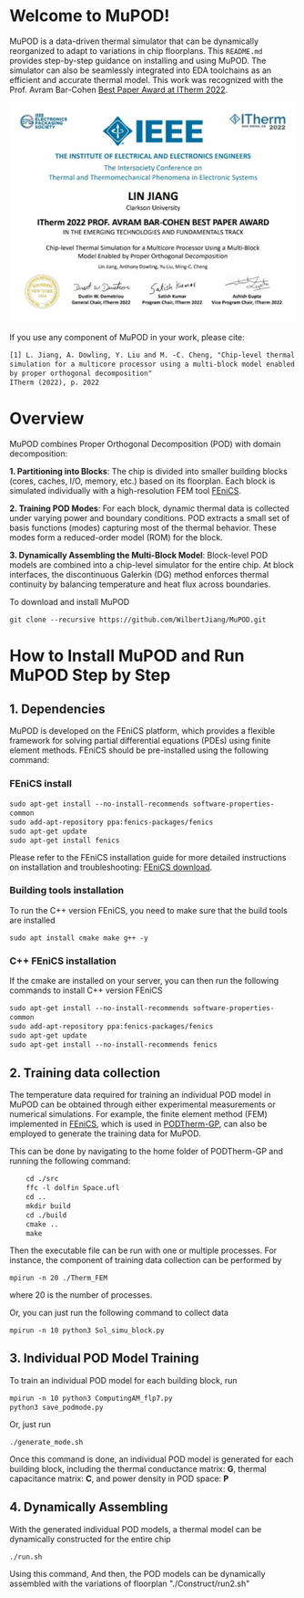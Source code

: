 # Welcome to MuPOD!
MuPOD is a data-driven thermal simulator that can be dynamically reorganized to adapt to variations in chip floorplans.
This `README.md` provides step-by-step guidance on installing and using MuPOD. The simulator can also be seamlessly integrated into EDA toolchains as an efficient and accurate thermal model.
This work was recognized with the Prof. Avram Bar-Cohen [Best Paper Award at ITherm 2022](https://www.ieee-itherm.net/2022-best-paper-winners/).

<p align="center">
  <img src="/Image/BPA.jpg" alt="Best Paper Award" width="600">
</pr>

If you use any component of MuPOD in your work, please cite:

```
[1] L. Jiang, A. Dowling, Y. Liu and M. -C. Cheng, "Chip-level thermal simulation for a multicore processor using a multi-block model enabled by proper orthogonal decomposition"
ITherm (2022), p. 2022
```


# Overview
MuPOD combines Proper Orthogonal Decomposition (POD) with domain decomposition:

**1. Partitioning into Blocks**:
The chip is divided into smaller building blocks (cores, caches, I/O, memory, etc.) based on its floorplan. Each block is simulated individually with a high-resolution FEM tool [FEniCS](https://fenicsproject.org/).

**2. Training POD Modes**:
For each block, dynamic thermal data is collected under varying power and boundary conditions. POD extracts a small set of basis functions (modes) capturing most of the thermal behavior. These modes form a reduced-order model (ROM) for the block.

**3. Dynamically Assembling the Multi-Block Model**:
Block-level POD models are combined into a chip-level simulator for the entire chip. At block interfaces, the discontinuous Galerkin (DG) method enforces thermal continuity by balancing temperature and heat flux across boundaries.

To download and install MuPOD
```
git clone --recursive https://github.com/WilbertJiang/MuPOD.git
```
# How to Install MuPOD and Run MuPOD Step by Step
## 1. Dependencies
MuPOD is developed on the FEniCS platform, which provides a flexible framework for solving partial differential equations (PDEs) using finite element methods. FEniCS should be pre-installed using the following command:  
### FEniCS install
```
sudo apt-get install --no-install-recommends software-properties-common  
sudo add-apt-repository ppa:fenics-packages/fenics  
sudo apt-get update  
sudo apt-get install fenics
```
Please refer to the FEniCS installation guide for more detailed instructions on installation and troubleshooting: [FEniCS download](https://fenicsproject.org/download/.).
### Building tools installation   
To run the C++ version FEniCS, you need to make sure that the build tools are installed
```
sudo apt install cmake make g++ -y
```
### C++ FEniCS installation
If the cmake are installed on your server, you can then run the following commands to install C++ version FEniCS
```
sudo apt-get install --no-install-recommends software-properties-common
sudo add-apt-repository ppa:fenics-packages/fenics
sudo apt-get update
sudo apt-get install --no-install-recommends fenics
```

## 2. Training data collection
The temperature data required for training an individual POD model in MuPOD can be obtained through either experimental measurements or numerical simulations. For example, the finite element method (FEM) implemented in  [FEniCS](https://fenicsproject.org/), which is used in [PODTherm-GP](https://github.com/WilbertJiang/PODTherm_GP), can also be employed to generate the training data for MuPOD. 

This can be done by navigating to the home folder of PODTherm-GP and running the following command:
```
    cd ./src  
    ffc -l dolfin Space.ufl  
    cd ..  
    mkdir build  
    cd ./build  
    cmake ..  
    make 
 ```
 Then the executable file can be run with one or multiple processes. For instance, the component of training data collection can be performed by 
 ```
 mpirun -n 20 ./Therm_FEM
 ```
where 20 is the number of processes. 

Or, you can just run the following command to collect data
```
mpirun -n 10 python3 Sol_simu_block.py
```
## 3. Individual POD Model Training
To train an individual POD model for each building block, run 
```
mpirun -n 10 python3 ComputingAM_flp7.py
python3 save_podmode.py
```
Or, just run 
```
./generate_mode.sh
```
Once this command is done, an individual POD model is generated for each building block, including the thermal conductance matrix: **G**, thermal capacitance matrix: **C**, and power density in POD space: **P**
## 4. Dynamically Assembling
With the generated individual POD models, a thermal model can be dynamically constructed for the entire chip
```
./run.sh
```
Using this command, 
And then, the POD models can be dynamically assembled with the variations of floorplan 
"./Construct/run2.sh"


